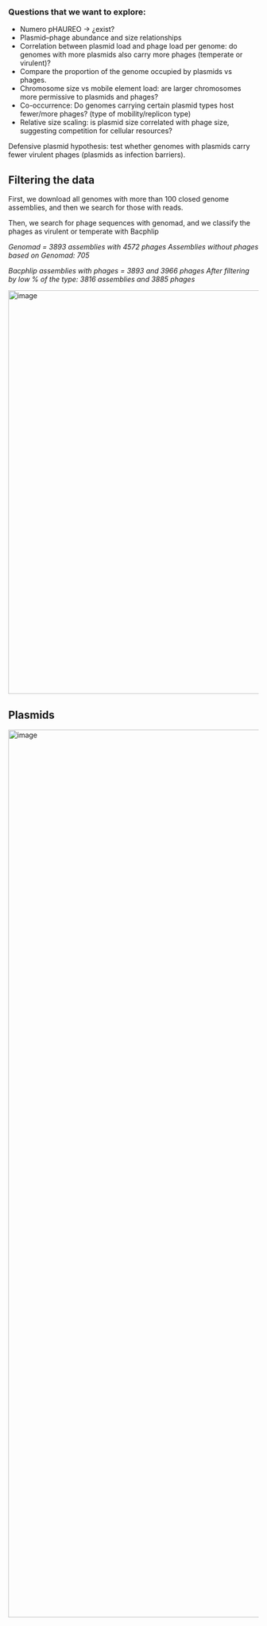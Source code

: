 ### Questions that we want to explore:


  - Numero pHAUREO -> ¿exist?
  - Plasmid–phage abundance and size relationships
  - Correlation between plasmid load and phage load per genome: do genomes with more plasmids also carry more phages (temperate or virulent)?
  - Compare the proportion of the genome occupied by plasmids vs phages.
  - Chromosome size vs mobile element load: are larger chromosomes more permissive to plasmids and phages?
  - Co-occurrence: Do genomes carrying certain plasmid types host fewer/more phages? (type of mobility/replicon type)
  - Relative size scaling: is plasmid size correlated with phage size, suggesting competition for cellular resources?

Defensive plasmid hypothesis: test whether genomes with plasmids carry fewer virulent phages (plasmids as infection barriers).



## Filtering the data

First, we download all genomes with more than 100 closed genome assemblies, and then we search for those with reads. 

Then, we search for phage sequences with genomad, and we classify the phages as virulent or temperate with Bacphlip


*Genomad = 3893 assemblies with 4572 phages*
*Assemblies without phages based on Genomad: 705*


*Bacphlip assemblies with phages = 3893 and 3966 phages*
*After filtering by low % of the type: 3816 assemblies and 3885 phages*


<img width="886" height="810" alt="image" src="https://github.com/user-attachments/assets/cabef22e-19a3-4b11-bf31-f53a4aedeb27" />



## Plasmids

<img width="2940" height="1782" alt="image" src="https://github.com/user-attachments/assets/117fc8c6-527d-4c12-8c76-8091aad9c7bc" />
